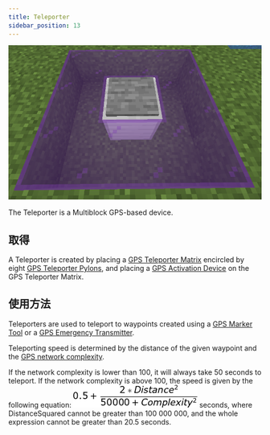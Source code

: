 ```yaml
---
title: Teleporter
sidebar_position: 13
---
```


![Teleporter](https://raw.githubusercontent.com/Slimefun/Slimefun-Wiki/master/images/Teleporter.png)

The Teleporter is a Multiblock GPS-based device.

## 取得

A Teleporter is created by placing a [GPS Teleporter Matrix](GPS-Teleporter-Matrix.md) encircled by eight [GPS Teleporter Pylons](GPS-Teleporter-Pylon.md), and placing a [GPS Activation Device](GPS-Activation-Device.md) on the GPS Teleporter Matrix.

## 使用方法

Teleporters are used to teleport to waypoints created using a [GPS Marker Tool](GPS-Marker-Tool.md) or a [GPS Emergency Transmitter](GPS-Emergency-Transmitter.md).

Teleporting speed is determined by the distance of the given waypoint and the [GPS network complexity](GPS-Transmitter.md).

If the network complexity is lower than 100, it will always take 50 seconds to teleport. If the network complexity is above 100, the speed is given by the following equation: ![Teleporting Speed Equation](https://raw.githubusercontent.com/Slimefun/Slimefun-Wiki/master/images/TeleportEquation.png) seconds, where DistanceSquared cannot be greater than 100 000 000, and the whole expression cannot be greater than 20.5 seconds.
